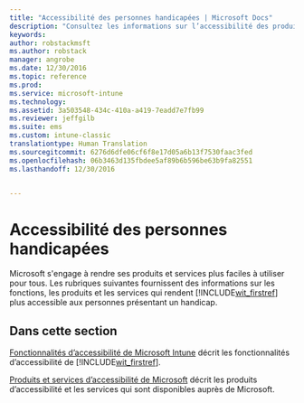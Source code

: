 ```yaml
---
title: "Accessibilité des personnes handicapées | Microsoft Docs"
description: "Consultez les informations sur l’accessibilité des produits Microsoft."
keywords: 
author: robstackmsft
ms.author: robstack
manager: angrobe
ms.date: 12/30/2016
ms.topic: reference
ms.prod: 
ms.service: microsoft-intune
ms.technology: 
ms.assetid: 3a503548-434c-410a-a419-7eadd7e7fb99
ms.reviewer: jeffgilb
ms.suite: ems
ms.custom: intune-classic
translationtype: Human Translation
ms.sourcegitcommit: 6276d6dfe06cf6f8e17d05a6b13f7530faac3fed
ms.openlocfilehash: 06b3463d135fbdee5af89b6b596be63b9fa82551
ms.lasthandoff: 12/30/2016


---
```


# <a name="accessibility-for-people-with-disabilities"></a>Accessibilité des personnes handicapées
Microsoft s'engage à rendre ses produits et services plus faciles à utiliser pour tous. Les rubriques suivantes fournissent des informations sur les fonctions, les produits et les services qui rendent [!INCLUDE[wit_firstref](./includes/wit_firstref_md.md)] plus accessible aux personnes présentant un handicap.

## <a name="in-this-section"></a>Dans cette section
[Fonctionnalités d’accessibilité de Microsoft Intune](accessibility-features-of-microsoft-intune.md) décrit les fonctionnalités d’accessibilité de [!INCLUDE[wit_firstref](./includes/wit_firstref_md.md)].

[Produits et services d’accessibilité de Microsoft](accessibility-products-and-services-from-microsoft.md) décrit les produits d’accessibilité et les services qui sont disponibles auprès de Microsoft.

